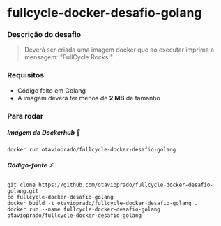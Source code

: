 # fullcycle-docker-desafio-golang

### Descrição do desafio
> Deverá ser criada uma imagem docker que ao executar imprima a mensagem: "FullCycle Rocks!"

### Requisitos
* Código feito em Golang
* A imagem deverá ter menos de __2 MB__ de tamanho

### Para rodar
##### Imagem do Dockerhub :whale:
```docker pull otavioprado/fullcycle-docker-desafio-golang
docker run otavioprado/fullcycle-docker-desafio-golang
```
##### Código-fonte :zap:
```
git clone https://github.com/otavioprado/fullcycle-docker-desafio-golang.git
cd fullcycle-docker-desafio-golang
docker build -t otavioprado/fullcycle-docker-desafio-golang .
docker run --name fullcycle-docker-desafio-golang otavioprado/fullcycle-docker-desafio-golang 
```